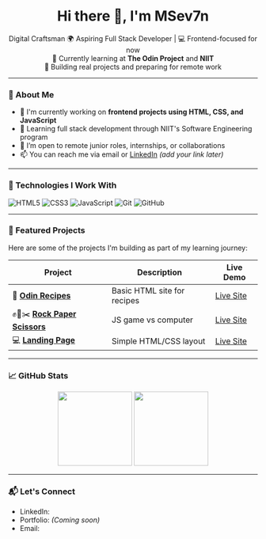 <h1 align="center">Hi there 👋, I'm MSev7n</h1>

<p align="center">
  Digital Craftsman
  🌍 Aspiring Full Stack Developer | 💻 Frontend-focused for now  
  <br />
  🚀 Currently learning at <strong>The Odin Project</strong> and <strong>NIIT</strong>  
  <br />
  🔧 Building real projects and preparing for remote work
</p>

---

### 🧠 About Me

- 🔭 I'm currently working on **frontend projects using HTML, CSS, and JavaScript**
- 🌱 Learning full stack development through NIIT's Software Engineering program
- 🤝 I’m open to remote junior roles, internships, or collaborations
- 📫 You can reach me via email or [LinkedIn](#) *(add your link later)*

---

### 🔧 Technologies I Work With

![HTML5](https://img.shields.io/badge/-HTML5-E34F26?style=flat&logo=html5&logoColor=white)
![CSS3](https://img.shields.io/badge/-CSS3-1572B6?style=flat&logo=css3)
![JavaScript](https://img.shields.io/badge/-JavaScript-F7DF1E?style=flat&logo=javascript&logoColor=black)
![Git](https://img.shields.io/badge/-Git-F05032?style=flat&logo=git&logoColor=white)
![GitHub](https://img.shields.io/badge/-GitHub-181717?style=flat&logo=github)

---

### 📂 Featured Projects

Here are some of the projects I'm building as part of my learning journey:

| Project | Description | Live Demo |
|--------|-------------|-----------|
| 🍲 **[Odin Recipes](https://github.com/mSev7n/odin-recipes)** | Basic HTML site for recipes | [Live Site](https://msev7n.github.io/odin-recipes/) |
| ✊📄✂️ **[Rock Paper Scissors](https://github.com/mSev7n/rps)** | JS game vs computer | [Live Site](https://msev7n.github.io/rps/) |
| 💻 **[Landing Page](https://github.com/mSev7n/odin-landing-page)** | Simple HTML/CSS layout | [Live Site](https://msev7n.github.io/odin-landing-page/) |

---

### 📈 GitHub Stats

<p align="center">
  <img src="https://github-readme-stats.vercel.app/api?username=mSev7n&show_icons=true&theme=default" height="150"/>
  <img src="https://github-readme-stats.vercel.app/api/top-langs/?username=mSev7n&layout=compact&theme=default" height="150"/>
</p>

---

### 📬 Let's Connect

- LinkedIn: 
- Portfolio: *(Coming soon)*
- Email: 



<!--
**mSev7n/mSev7n** is a ✨ _special_ ✨ repository because its `README.md` (this file) appears on your GitHub profile.

Here are some ideas to get you started:

- 🔭 I’m currently working on ...
- 🌱 I’m currently learning ...
- 👯 I’m looking to collaborate on ...
- 🤔 I’m looking for help with ...
- 💬 Ask me about ...
- 📫 How to reach me: ...
- 😄 Pronouns: ...
- ⚡ Fun fact: ...
-->
